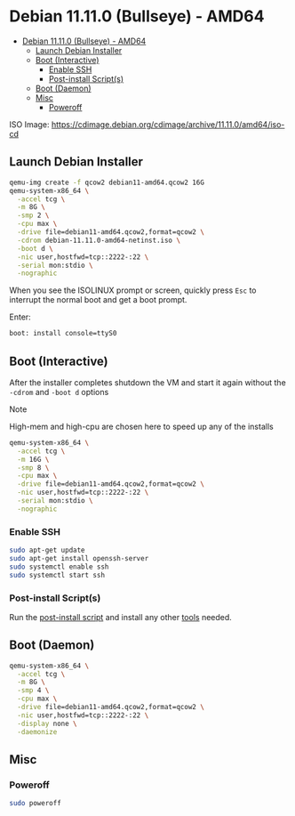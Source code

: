 # Debian 11.11.0 (Bullseye) - AMD64

- [Debian 11.11.0 (Bullseye) - AMD64](#debian-11110-bullseye-amd64)
  - [Launch Debian Installer](#launch-debian-installer)
  - [Boot (Interactive)](#boot-interactive)
    - [Enable SSH](#enable-ssh)
    - [Post-install Script(s)](#post-install-scripts)
  - [Boot (Daemon)](#boot-daemon)
  - [Misc](#misc)
    - [Poweroff](#poweroff)

ISO Image: https://cdimage.debian.org/cdimage/archive/11.11.0/amd64/iso-cd

## Launch Debian Installer

```sh
qemu-img create -f qcow2 debian11-amd64.qcow2 16G
qemu-system-x86_64 \
  -accel tcg \
  -m 8G \
  -smp 2 \
  -cpu max \
  -drive file=debian11-amd64.qcow2,format=qcow2 \
  -cdrom debian-11.11.0-amd64-netinst.iso \
  -boot d \
  -nic user,hostfwd=tcp::2222-:22 \
  -serial mon:stdio \
  -nographic
```

When you see the ISOLINUX prompt or screen, quickly press `Esc` to interrupt the normal boot and get a boot prompt.

Enter:

```sh
boot: install console=ttyS0
```

## Boot (Interactive)

After the installer completes shutdown the VM and start it again without the `-cdrom` and `-boot d` options

> [!NOTE]
> High-mem and high-cpu are chosen here to speed up any of the installs

```sh
qemu-system-x86_64 \
  -accel tcg \
  -m 16G \
  -smp 8 \
  -cpu max \
  -drive file=debian11-amd64.qcow2,format=qcow2 \
  -nic user,hostfwd=tcp::2222-:22 \
  -serial mon:stdio \
  -nographic
```

### Enable SSH

```sh
sudo apt-get update
sudo apt-get install openssh-server
sudo systemctl enable ssh
sudo systemctl start ssh
```

### Post-install Script(s)

Run the [post-install script](./scripts/post_install.sh) and install any other [tools](../tools) needed.

## Boot (Daemon)

```sh
qemu-system-x86_64 \
  -accel tcg \
  -m 8G \
  -smp 4 \
  -cpu max \
  -drive file=debian11-amd64.qcow2,format=qcow2 \
  -nic user,hostfwd=tcp::2222-:22 \
  -display none \
  -daemonize
```

## Misc

### Poweroff

```sh
sudo poweroff
```
